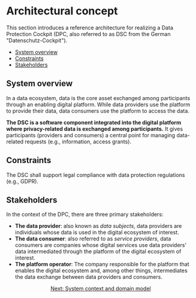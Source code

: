 # Architectural concept

This section introduces a reference architecture for realizing a Data Protection Cockpit (DPC, also referred to as DSC from the German "Datenschutz-Cockpit").

<!-- - [Business context](#business-context) -->
- [System overview](#system-overview)
- [Constraints](#constraints)
- [Stakeholders](#stakeholders)

<!--
## Business context

tbd
-->

## System overview

In a data ecosystem, data is the core asset exchanged among participants through an enabling digital platform. While data providers use the platform to provide their data, data consumers use the platform to access the data. 

**The DSC is a software component integrated into the digital platform where privacy-related data is exchanged among participants.** It gives participants (providers and consumers) a central point for managing data-related requests (e.g., information, access grants).


## Constraints

The DSC shall support legal compliance with data protection regulations (e.g., GDPR).

## Stakeholders

In the context of the DPC, there are three primary stakeholders:

- **The data provider**: also known as _data subjects_, data providers are individuals whose data is used in the digital ecosystem of interest.
- **The data consumer**: also referred to as _service providers_, data consumers are companies whose digital services use data providers' data intermediated through the platform of the digital ecosystem of interest.
- **The platform operator**: The company responsible for the platform that enables the digital ecosystem and, among other things, intermediates the data exchange between data providers and consumers.

<p align="center">
    <a href="system-context.md">Next: System context and domain model</a>
</p>
